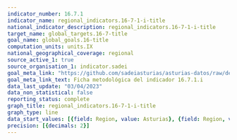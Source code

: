 ```yaml
---
indicator_number: 16.7.1
indicator_name: regional_indicators.16-7-1-i-title
national_indicator_description: regional_indicators.16-7-1-i-title
target_name: global_targets.16-7-title
goal_name: global_goals.16-title
computation_units: units.IX
national_geographical_coverage: regional
source_active_1: true
source_organisation_1: indicator.sadei
goal_meta_link: "https://github.com/sadeiasturias/asturias-datos/raw/develop/descargas/metodologia/16.7.1.i.pdf"
goal_meta_link_text: Ficha metodológica del indicador 16.7.1.i
data_last_update: "03/04/2023"
data_non_statistical: false
reporting_status: complete
graph_title: regional_indicators.16-7-1-i-title
graph_type: line
data_start_values: [{field: Region, value: Asturias}, {field: Region, value: España}]
precision: [{decimals: 2}]
---
```


